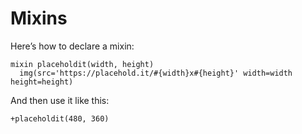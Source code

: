 Mixins
======

Here’s how to declare a mixin:

```jade
mixin placeholdit(width, height)
  img(src='https://placehold.it/#{width}x#{height}' width=width height=height)
```

And then use it like this:

```jade
+placeholdit(480, 360)
```
